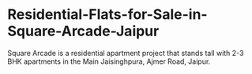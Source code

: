 Residential-Flats-for-Sale-in-Square-Arcade-Jaipur
==================================================

Square Arcade is a residential apartment project that stands tall with 2-3 BHK apartments in the Main Jaisinghpura, Ajmer Road, Jaipur.
